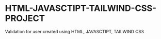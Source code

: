 # HTML-JAVASCTIPT-TAILWIND-CSS-PROJECT
Validation for user created using HTML, JAVASCTIPT, TAILWIND CSS
